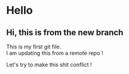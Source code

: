 # Hello 

## Hi, this is from the new branch 

This is my first git file.  
I am updating this from a remote repo ! 

Let's try to make this shit conflict ! 
